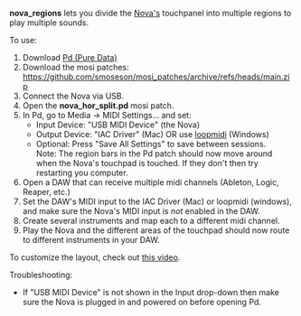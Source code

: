 **nova_regions** lets you divide the [Nova's](https://mosiaudio.com/products/nova) touchpanel into multiple regions to play multiple sounds.

To use:

  1. Download [Pd (Pure Data)](https://puredata.info/downloads/pure-data)
  2. Download the mosi patches: https://github.com/smoseson/mosi_patches/archive/refs/heads/main.zip
  3. Connect the Nova via USB.
  4. Open the **nova_hor_split.pd** mosi patch.
  5. In Pd, go to Media -> MIDI Settings... and set:
       * Input Device: "USB MIDI Device" (the Nova)
       * Output Device: "IAC Driver" (Mac) OR use [loopmidi](https://www.tobias-erichsen.de/software/loopmidi.html) (Windows)
       * Optional: Press "Save All Settings" to save between sessions.
<br /> Note: The region bars in the Pd patch should now move around when the Nova's touchpad is touched. If they don't then try restarting you computer.
  6. Open a DAW that can receive multiple midi channels (Ableton, Logic, Reaper, etc.)
  7. Set the DAW's MIDI input to the IAC Driver (Mac) or loopmidi (windows), and make sure the Nova's MIDI input is *not* enabled in the DAW.
  8. Create several instruments and map each to a different midi channel.
  9. Play the Nova and the different areas of the touchpad should now route to different instruments in your DAW.

To customize the layout, check out [this video](https://youtu.be/6fuAdswDMgc).

Troubleshooting:
* If "USB MIDI Device" is not shown in the Input drop-down then make sure the Nova is plugged in and powered on before opening Pd.
